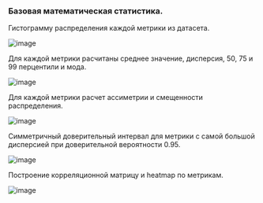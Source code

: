 ### Базовая математическая статистика.

Гистограмму распределения каждой метрики из датасета.

![image](https://user-images.githubusercontent.com/90903706/141660703-eca64b66-c070-4a6a-a477-b714a92226f6.png)

Для каждой метрики расчитаны среднее значение, дисперсия, 50, 75 и 99 перцентили и мода. 

![image](https://user-images.githubusercontent.com/90903706/141660771-514f8eec-7711-41eb-b891-04079fbf0910.png)

Для каждой метрики расчет ассиметрии и смещенности распределения.

![image](https://user-images.githubusercontent.com/90903706/141660815-0184bbf3-dcbd-40f0-a625-ede7dfc969fb.png)

Симметричный доверительный интервал для метрики с самой большой дисперсией при доверительной вероятности 0.95.

![image](https://user-images.githubusercontent.com/90903706/141661111-35939cc5-ec23-46ca-a58a-bf9d074eff3d.png)

Построение корреляционной матрицу и heatmap по метрикам.

![image](https://user-images.githubusercontent.com/90903706/141660998-059b2aa5-1326-4259-b9bc-ed52d49dfc3e.png)

